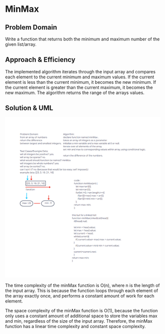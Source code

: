 # MinMax

## Problem Domain

Write a function that returns both the minimum and maximum number of the given list/array.

## Approach & Efficiency

The implemented algorithm iterates through the input array and compares each element to the current minimum and maximum values. If the current element is less than the current minimum, it becomes the new minimum. If the current element is greater than the current maximum, it becomes the new maximum. The algorithm returns the range of the arrays values.

## Solution & UML

![uml](../assets/exported-freehand.png%20(4).png)

The time complexity of the minMax function is O(n), where n is the length of the input array. This is because the function loops through each element of the array exactly once, and performs a constant amount of work for each element.

The space complexity of the minMax function is O(1), because the function only uses a constant amount of additional space to store the variables max and min, regardless of the size of the input array. Therefore, the minMax function has a linear time complexity and constant space complexity.
